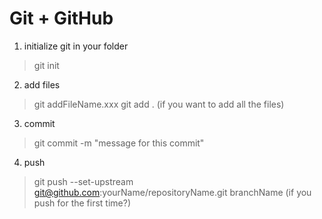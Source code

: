 # Git + GitHub

1. initialize git in your folder
  > git init
2. add files
  > git addFileName.xxx
  > git add . (if you want to add all the files)
3. commit
  > git commit -m "message for this commit"
4. push
  > git push --set-upstream git@github.com:yourName/repositoryName.git branchName (if you push for the first time?)



